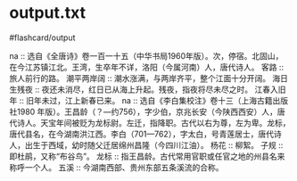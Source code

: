 # output.txt
#flashcard/output

na ::  选自《全唐诗》卷一百一十五（中华书局1960年版）。次，停宿。北固山，在今江苏镇江北。王湾，生卒年不详，洛阳（今属河南）人，唐代诗人。
客路 :: 旅人前行的路。
潮平两岸阔 :: 潮水涨满，与两岸齐平，整个江面十分开阔。
海日生残夜 :: 夜还未消尽，红日已从海上升起。残夜，指夜将尽未尽之时。
江春入旧年 :: 旧年未过，江上新春已来。
na ::  选自《李白集校注》卷十三（上海古籍出版社1980 年版）。王昌龄（？—约756），字少伯，京兆长安（今陕西西安）人，唐代诗人。天宝年间被贬为龙标尉。左迁，指降职。古代以右为尊，左为卑。龙标，唐代县名，在今湖南洪江西。李白（701—762），字太白，号青莲居士，唐代诗人，出生于西域，幼时随父迁居绵州昌隆（今四川江油）。
杨花 :: 柳絮。
子规 :: 即杜鹃，又称“布谷鸟”。
龙标 :: 指王昌龄。古代常用官职或任官之地的州县名来称呼一个人。
五溪 :: 今湖南西部、贵州东部五条溪流的合称。
